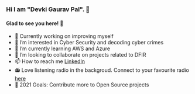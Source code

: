 ### Hi I am "Devki Gaurav Pal". 👋

#### Glad to see you here! 🤩

<p>


- 🔭 Currently working on improving myself
- 👀 I’m interested in Cyber Security and decoding cyber crimes
- 🌱 I’m currently learning AWS and Azure
- 💞️ I’m looking to collaborate on projects related to DFIR
- 📫 How to reach me [LinkedIn](https://www.linkedin.com/in/devkigaurav/)
- 📻 Love listening radio in the backgroud. Connect to your favourite radio [here](radio.garden)
- 🥅 2021 Goals: Contribute more to Open Source projects

<!---
devkigauravpal/devkigauravpal is a ✨ special ✨ repository because its `README.md` (this file) appears on your GitHub profile.
You can click the Preview link to take a look at your changes.
--->
